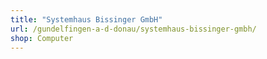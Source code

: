 ```yaml
---
title: "Systemhaus Bissinger GmbH"
url: /gundelfingen-a-d-donau/systemhaus-bissinger-gmbh/
shop: Computer
---
```

